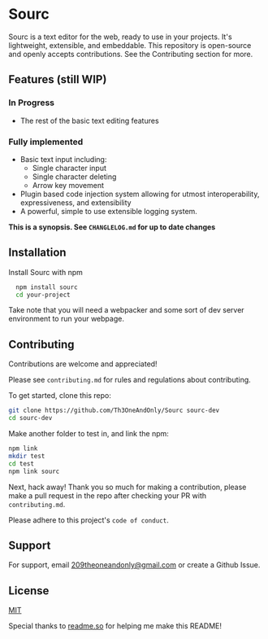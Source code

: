 
# Sourc

Sourc is a text editor for the web,
ready to use in your projects.
It's lightweight, extensible, and embeddable.
This repository is open-source and openly accepts 
contributions. See the Contributing section for 
more.
## Features (still WIP)

### In Progress
- The rest of the basic text editing features

### Fully implemented
- Basic text input including:
  - Single character input
  - Single character deleting
  - Arrow key movement
- Plugin based code injection system allowing 
  for utmost interoperability, expressiveness, and 
  extensibility
- A powerful, simple to use extensible 
  logging system.

**This is a synopsis. 
See `CHANGLELOG.md` for up to date changes**
## Installation

Install Sourc with npm

```bash
  npm install sourc
  cd your-project
```

Take note that you will need a webpacker and some 
sort of dev server environment to run your webpage.

## Contributing

Contributions are welcome and appreciated!

Please see `contributing.md` for rules and regulations
about contributing.

To get started, clone this repo:
```bash
git clone https://github.com/Th3OneAndOnly/Sourc sourc-dev
cd sourc-dev
```

Make another folder to test in, and link the npm:
```bash
npm link
mkdir test
cd test
npm link sourc
```

Next, hack away! Thank you so much for making a 
contribution, please make a pull request in the repo
after checking your PR with `contributing.md`.

Please adhere to this project's `code of conduct`.

## Support

For support, email 209theoneandonly@gmail.com 
or create a Github Issue.

  
## License

[MIT](https://choosealicense.com/licenses/mit/)

  
  
  
Special thanks to [readme.so](readme.so) for helping me make this README!
